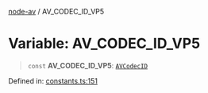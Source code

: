 [node-av](../globals.md) / AV\_CODEC\_ID\_VP5

# Variable: AV\_CODEC\_ID\_VP5

> `const` **AV\_CODEC\_ID\_VP5**: [`AVCodecID`](../type-aliases/AVCodecID.md)

Defined in: [constants.ts:151](https://github.com/seydx/av/blob/f8631fc881b394300b1479f511d55cf1c370a87f/src/constants/constants.ts#L151)

